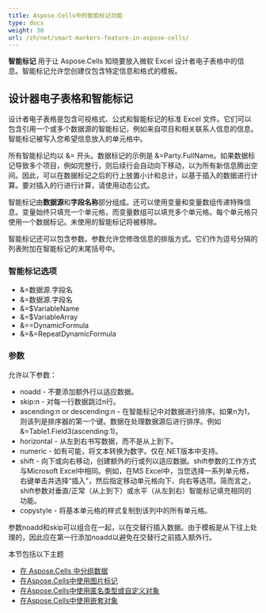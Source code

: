 ```yaml
---
title: Aspose.Cells中的智能标记功能
type: docs
weight: 30
url: /zh/net/smart-markers-feature-in-aspose-cells/
---
```


**智能标记** 用于让 Aspose.Cells 知晓要放入微软 Excel 设计者电子表格中的信息。智能标记允许您创建仅包含特定信息和格式的模板。
## **设计器电子表格和智能标记**
设计者电子表格是包含可视格式、公式和智能标记的标准 Excel 文件。它们可以包含引用一个或多个数据源的智能标记，例如来自项目和相关联系人信息的信息。智能标记被写入您希望信息放入的单元格中。

所有智能标记均以 &= 开头。数据标记的示例是 &=Party.FullName。如果数据标记导致多个项目，例如完整行，则后续行会自动向下移动，以为所有新信息腾出空间。因此，可以在数据标记之后的行上放置小计和总计，以基于插入的数据进行计算。要对插入的行进行计算，请使用动态公式。

智能标记由**数据源**和**字段名称**部分组成。还可以使用变量和变量数组传递特殊信息。变量始终只填充一个单元格，而变量数组可以填充多个单元格。每个单元格只使用一个数据标记。未使用的智能标记将被移除。

智能标记还可以包含参数。参数允许您修改信息的排版方式。它们作为逗号分隔的列表附加在智能标记的末尾括号中。
### **智能标记选项**
- &=数据源.字段名
- &=数据源.字段名
- &=$VariableName
- &=$VariableArray
- &==DynamicFormula
- &=&=RepeatDynamicFormula
### **参数**
允许以下参数：

- noadd - 不要添加额外行以适应数据。
- skip:n - 对每一行数据跳过n行。
- ascending:n or descending:n - 在智能标记中对数据进行排序。如果n为1，则该列是排序器的第一个键。数据在处理数据源后进行排序。例如 &=Table1.Field3(ascending:1)。
- horizontal - 从左到右书写数据，而不是从上到下。
- numeric - 如有可能，将文本转换为数字。仅在.NET版本中支持。
- shift - 向下或向右移动，创建额外的行或列以适应数据。shift参数的工作方式与Microsoft Excel中相同。例如，在MS Excel中，当您选择一系列单元格，右键单击并选择“插入”，然后指定移动单元格向下、向右等选项。简而言之，shift参数对垂直/正常（从上到下）或水平（从左到右）智能标记填充相同的功能。
- copystyle - 将基本单元格的样式复制到该列中的所有单元格。

参数noadd和skip可以组合在一起，以在交替行插入数据。由于模板是从下往上处理的，因此应在第一行添加noadd以避免在交替行之前插入额外行。

本节包括以下主题

- [在 Aspose.Cells 中分组数据](/cells/zh/net/grouping-data-in-aspose-cells/)
- [在Aspose.Cells中使用图片标记](/cells/zh/net/image-markers-in-aspose-cells/)
- [在Aspose.Cells中使用匿名类型或自定义对象](/cells/zh/net/using-anonymous-types-or-custom-objects-in-aspose-cells/)
- [在Aspose.Cells中使用嵌套对象](/cells/zh/net/using-nested-objects-in-aspose-cells/)
